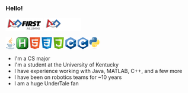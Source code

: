 ### Hello!

<img src='icons/FIRSTAlumn-Light.png#gh-light-mode-only' width=100> <img src='icons/FIRSTAlumn-Dark.png#gh-dark-mode-only' width=100>


<a href="https://www.java.com" target="_blank"><img height="32" src="icons/Java.png" alt="Java"/></a> <a href="https://www.autohotkey.com" target="_blank"><img height="32" src="icons/AutoHotKey.png" alt="AutoHotKey"/></a> <a href="https://html.spec.whatwg.org/multipage/" target="_blank"><img height="32" src="icons/HTML5.png" alt="HTML5"/></a> <a href="https://www.w3.org/TR/CSS/" target="_blank"><img height="32" src="icons/CSS.png" alt="CSS"/></a> <a href="https://ecma-international.org/publications-and-standards/standards/ecma-262/" target="_blank"><img height="32" src="icons/JS.png" alt="JavaScript"/></a> <a href="https://isocpp.org" target="_blank"><img height="32" src="icons/C++.svg" alt="C++"/></a> <a href="https://www.iso.org/standard/74528.html" target="_blank"><img height="32" src="icons/C.svg" alt="C"/></a> <a href="https://www.python.org" target="_blank"><img height="32" src="icons/Python.svg" alt="Python"/></a>

* I'm a CS major
* I'm a student at the University of Kentucky
* I have experience working with Java, MATLAB, C++, and a few more
* I have been on robotics teams for ~10 years
* I am a huge UnderTale fan
